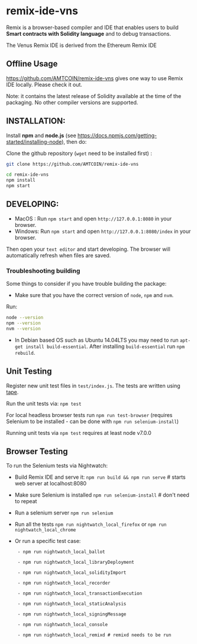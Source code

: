 # remix-ide-vns

Remix is a browser-based compiler and IDE that enables users to build **Smart contracts with Solidity language** and to debug transactions.

The Venus Remix IDE is derived from the Ethereum Remix IDE


## Offline Usage

https://github.com/AMTCOIN/remix-ide-vns gives one way to use Remix IDE locally. Please check it out.

Note: it contains the latest release of Solidity available at the time of the packaging. No other compiler versions are supported.


## INSTALLATION:

Install **npm** and **node.js** (see https://docs.npmjs.com/getting-started/installing-node), then do:

Clone the github repository (`wget` need to be installed first) :

```bash
git clone https://github.com/AMTCOIN/remix-ide-vns

cd remix-ide-vns
npm install
npm start
```

## DEVELOPING:

- MacOS  : Run `npm start` and open `http://127.0.0.1:8080` in your browser.
- Windows: Run `npm start` and open `http://127.0.0.1:8080/index` in your browser.

Then open your `text editor` and start developing.
The browser will automatically refresh when files are saved.


### Troubleshooting building

Some things to consider if you have trouble building the package:

- Make sure that you have the correct version of `node`, `npm` and `nvm`. 

Run:

```bash
node --version
npm --version
nvm --version
```

- In Debian based OS such as Ubuntu 14.04LTS you may need to run `apt-get install build-essential`. After installing `build-essential` run `npm rebuild`.

## Unit Testing

Register new unit test files in `test/index.js`.
The tests are written using [tape](https://www.npmjs.com/package/tape).

Run the unit tests via: `npm test`

For local headless browser tests run `npm run test-browser`
(requires Selenium to be installed - can be done with `npm run selenium-install`)

Running unit tests via `npm test` requires at least node v7.0.0

## Browser Testing

To run the Selenium tests via Nightwatch:

 - Build Remix IDE and serve it: `npm run build && npm run serve` # starts web server at localhost:8080
 - Make sure Selenium is installed `npm run selenium-install` # don't need to repeat
 - Run a selenium server `npm run selenium`
 - Run all the tests `npm run nightwatch_local_firefox` or `npm run nightwatch_local_chrome`
 - Or run a specific test case: 
 
		- npm run nightwatch_local_ballot
		
		- npm run nightwatch_local_libraryDeployment
		
		- npm run nightwatch_local_solidityImport
		
		- npm run nightwatch_local_recorder
		
		- npm run nightwatch_local_transactionExecution
		
		- npm run nightwatch_local_staticAnalysis
		
		- npm run nightwatch_local_signingMessage

		- npm run nightwatch_local_console
		
		- npm run nightwatch_local_remixd # remixd needs to be run
